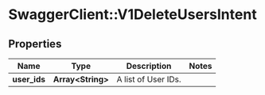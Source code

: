 # SwaggerClient::V1DeleteUsersIntent

## Properties
Name | Type | Description | Notes
------------ | ------------- | ------------- | -------------
**user_ids** | **Array&lt;String&gt;** | A list of User IDs. | 

